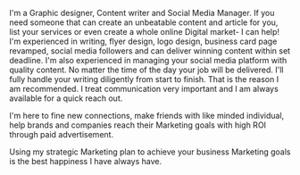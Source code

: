 I'm a Graphic designer, Content writer and Social Media Manager. If you need someone that can create an unbeatable content and article for you, list your services or even create a whole online Digital market- I can help!  
I'm experienced in writing, flyer design, logo design, business card page revamped, social media followers and can deliver winning content within set deadline. I'm also experienced in managing your social media platform with quality content. No matter the time of the day your job will be delivered. I'll fully handle your writing diligently from start to finish. That is the reason I am recommended. I treat communication very important and I am always available for a quick reach out.

I'm here to fine new connections, make friends with like minded individual, help brands and companies reach their Marketing goals with high ROI through paid advertisement.

Using my strategic Marketing plan to achieve your business Marketing goals is the best happiness I have always have.
